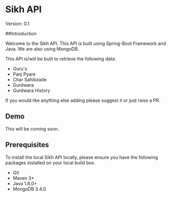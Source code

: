 # Sikh API

Version: 0.1

##Introduction

Welcome to the Sikh API. This API is built using Spring-Boot Framework and Java. We are also using MongoDB.

This API is/will be built to retrieve the following data:

* Guru's
* Panj Pyare
* Char Sahibzade
* Gurdwara
* Gurdwara History

If you would like anything else adding please suggest it or just raise a PR.

## Demo
This will be coming soon.

## Prerequisites

To install the local Sikh API locally, please ensure you have the following packages installed on your local build box.

* Git
* Maven 3+
* Java 1.8.0+
* MongoDB 3.4.0